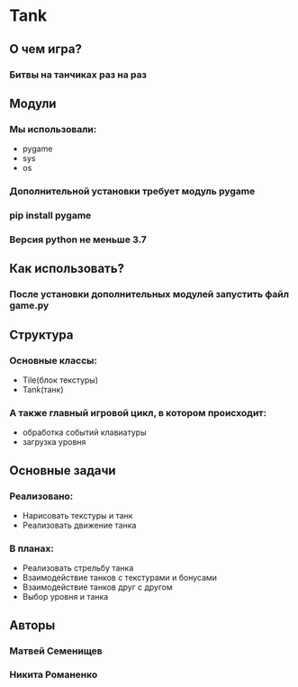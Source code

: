 # Tank

## О чем игра?

### Битвы на танчиках раз на раз

## Модули

### Мы использовали:
+ pygame
+ sys
+ os

### Дополнительной установки требует модуль pygame
### pip install pygame
### Версия python не меньше 3.7

## Как использовать?

### После установки дополнительных модулей запустить файл game.py

## Структура

### Основные классы:

+ Tile(блок текстуры)
+ Tank(танк)

### А также главный игровой цикл, в котором происходит:

+ обработка событий клавиатуры
+ загрузка уровня

## Основные задачи

### Реализовано:
+ Нарисовать текстуры и танк
+ Реализовать движение танка
 
### В планах:
+ Реализовать стрельбу танка
+ Взаимодействие танков с текстурами и бонусами
+ Взаимодействие танков друг с другом
+ Выбор уровня и танка

## Авторы
### Матвей Семенищев
### Никита Романенко
